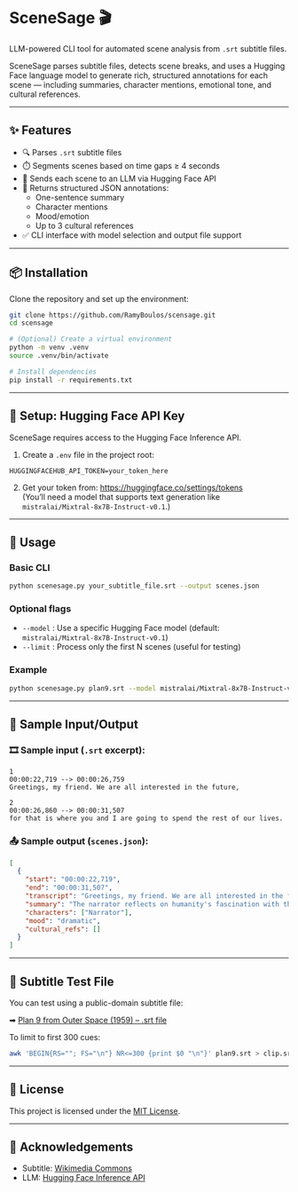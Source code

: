 # SceneSage 🎬  
LLM-powered CLI tool for automated scene analysis from `.srt` subtitle files.

SceneSage parses subtitle files, detects scene breaks, and uses a Hugging Face language model to generate rich, structured annotations for each scene — including summaries, character mentions, emotional tone, and cultural references.

---

## ✨ Features

- 🔍 Parses `.srt` subtitle files
- ⏱️ Segments scenes based on time gaps ≥ 4 seconds
- 🤖 Sends each scene to an LLM via Hugging Face API
- 📄 Returns structured JSON annotations:
  - One-sentence summary
  - Character mentions
  - Mood/emotion
  - Up to 3 cultural references
- ✅ CLI interface with model selection and output file support

---

## 📦 Installation

Clone the repository and set up the environment:

```bash
git clone https://github.com/RamyBoulos/scensage.git
cd scensage

# (Optional) Create a virtual environment
python -m venv .venv
source .venv/bin/activate

# Install dependencies
pip install -r requirements.txt
```

---

## 🔐 Setup: Hugging Face API Key

SceneSage requires access to the Hugging Face Inference API.

1. Create a `.env` file in the project root:
```
HUGGINGFACEHUB_API_TOKEN=your_token_here
```

2. Get your token from: https://huggingface.co/settings/tokens  
(You’ll need a model that supports text generation like `mistralai/Mixtral-8x7B-Instruct-v0.1`.)

---

## 🚀 Usage

### Basic CLI

```bash
python scenesage.py your_subtitle_file.srt --output scenes.json
```

### Optional flags

- `--model` : Use a specific Hugging Face model (default: `mistralai/Mixtral-8x7B-Instruct-v0.1`)
- `--limit` : Process only the first N scenes (useful for testing)

### Example

```bash
python scenesage.py plan9.srt --model mistralai/Mixtral-8x7B-Instruct-v0.1 --limit 10 --output scenes.json
```

---

## 🧪 Sample Input/Output

### 🎞️ Sample input (`.srt` excerpt):
```
1
00:00:22,719 --> 00:00:26,759
Greetings, my friend. We are all interested in the future,

2
00:00:26,860 --> 00:00:31,507
for that is where you and I are going to spend the rest of our lives.
```

### 📤 Sample output (`scenes.json`):
```json
[
  {
    "start": "00:00:22,719",
    "end": "00:00:31,507",
    "transcript": "Greetings, my friend. We are all interested in the future, for that is where you and I are going to spend the rest of our lives.",
    "summary": "The narrator reflects on humanity's fascination with the future.",
    "characters": ["Narrator"],
    "mood": "dramatic",
    "cultural_refs": []
  }
]
```

---

## 📂 Subtitle Test File

You can test using a public-domain subtitle file:

➡ [Plan 9 from Outer Space (1959) – .srt file](https://commons.wikimedia.org/wiki/TimedText:Plan_9_from_Outer_Space_(1959).webm.en.srt)

To limit to first 300 cues:
```bash
awk 'BEGIN{RS=""; FS="\n"} NR<=300 {print $0 "\n"}' plan9.srt > clip.srt
```

---

## 📄 License

This project is licensed under the [MIT License](LICENSE).

---

## 🙏 Acknowledgements

- Subtitle: [Wikimedia Commons](https://commons.wikimedia.org/wiki/File:Plan_9_from_Outer_Space_(1959).webm)
- LLM: [Hugging Face Inference API](https://huggingface.co/inference-api)